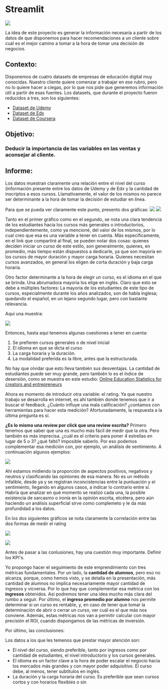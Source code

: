 # Streamlit

![](mooc.jpg)


La idea de este proyecto es generar la información necesaria a partir de los datos de que disponemos para hacer recomendaciones a un cliente sobre cuál es el mejor camino a tomar a la hora de tomar una decisión de negocios.


## Contexto:

Disponemos de cuatro datasets de empresas de educación digital muy conocidas. Nuestro cliente quiere comenzar a trabajar en ese rubro, pero no lo quiere hacer a ciegas, por lo que nos pide que generemos información útil a partir de esas fuentes.
Los datasets, que durante el proyecto fueron reducidos a tres, son los siguientes:

- [Dataset de Udemy](https://drive.google.com/file/d/1PFW3LeJe7C3b6WptTixbsluHDDQqDr_6/view?usp=share_link)
- [Dataset de Edx](https://drive.google.com/file/d/1qHA8ivOQAV63i1fA9aHAvDEgAYeM2Xsv/view?usp=share_link)
- [Dataset de Coursera](https://drive.google.com/file/d/1JOxfWyta1HYupBGlidjf8UDOlEAUUPhv/view?usp=share_link)

## Objetivo:

### Deducir la importancia de las variables en las ventas y aconsejar al cliente.

## Informe:
Los datos muestran claramente una relación entre el nivel del curso (información presente entre los datos de Udemy y de Edx y la cantidad de inscriptos a esos cursos. Llamativamente, el valor de los mismos no parece ser determinante a la hora de tomar la decisión de estudiar en línea.

Para que se pueda ver claramente este punto, presento dos gráficas:
![](subs_level.png)
![](cert_num.png)

Tanto en el primer gráfico como en el segundo, se nota una clara tendencia de los estudiantes hacia los cursos más generales o introductorios, independientemente, como ya mencioné, del valor de los mismos, por lo cual creo que esa es una variable a tener en cuenta. Más específicamente, en el link que compartiré al final, se pueden notar dos cosas: quienes deciden iniciar un curso de este estilo, son generalmente, quienes, en promedio, más tiempo están dispuestos a dedicarle, ya que son mayoría en los cursos de mayor duración y mayor carga horaria. Quienes necesitan cursos avanzados, en general los eligen de corta duración y baja carga horaria.

Otro factor determinante a la hora de elegir un curso, es el idioma en el que se brinda. Una abrumadora mayoría los elige en inglés. Claro que esto se debe a múltiples factores: La mayoría de los estudiantes de este tipo de cursos, especialmente durante los años analizados, son de habla inglesa; quedando el español, en un lejano segundo lugar, pero con bastante relevancia.

Aquí una muestra:


![](level_lang.png)

Entonces, hasta aquí tenemos algunas cuestiones a tener en cuenta: 
1. Se prefieren cursos generales o de nivel inicial
2. El idioma en que se dicta el curso
3. La carga horaria y la duración.
4. La modalidad preferida es la libre, antes que la estructurada.

No hay que olvidar que esto lleva también sus desventajas. La cantidad de estudiantes puede ser muy grande, pero también lo es el índice de desersión, como se muestra en este estudio:
[Online Education Statistics for creators and entrepreneurs](https://elitecontentmarketer.com/online-education-stats/)

Ahora es momento de introducir otra variable: el rating. Ya que nuestro trabajo se desarrolla en internet, es ahí también donde tenemos que ir a buscar el feedback. ¿Cuánto influye una mala calificación? ¿contamos con herramientas para hacer esta medición?
Afortunadamente, la respuesta a la última pregunta es sí.

**¿Es lo mismo una review por click que una review escrita?**
Primero tenemos que saber que una es mucho más fácil de medir que la otra. Pero también es más imprecisa. ¿cuál es el criterio para poner 4 estrellas en lugar de 5 o 3? ¿qué faltó? Imposible saberlo. Por eso podemos complementar esa medición con, por ejemplo, un análisis de sentimiento. A continuación algunos ejemplos:

![](compound.png)


Ahí estamos midiendo la proporción de aspectos positivos, negativos y neutros y clasificando las opiniones de esa manera. No es un método infalible, desde ya y se registran inconcistencias entre la puntuación y el sentimiento, llegando en algunos casos, a indicar lo contrario entre sí. Habría que analizar en qué momento se realizó cada una, la posible existencia de sarcasmo o ironía en la opinión escrita, etcétera, pero aún haciendo un análisis superficial sirve como complemeto y le da más profundidad a los datos. 

En los dos siguientes gráficos se nota claramente la correlación entre las dos formas de medir el rating

![](sentiment.png)


![](rating.png)

Antes de pasar a las conlusiones, hay una cuestión muy importante. Definir los KPI's.

Yo propongo hacer el seguimiento de este emprendimiento con tres métricas fundamentales. Por un lado, la **cantidad de alumnos**, pero eso no alcanza, porque, como hemos visto, y se detalla en la presentación, más cantidad de alumnos no implica necesariamente mayor cantidad de ingresos y vicversa. Por lo que hay que complementar esa métrica con los **ingresos** obtenidos. Así podremos tener una idea mucho más clara del rumbo a seguir. Por último, el **ingreso promedio por alumno** nos permite determinar si un curso es rentable, y, en caso de tener que tomar la determinación de abrir o cerrar un curso, ver cuál es el que más nos conviene. Además, estas métricas nos van a permitir calcular con mayor precisión el ROI, cuando dispongamos de las métricas de inversión. 

Por último, las conclusiones:

Los datos a los que les temenos que prestar mayor atención son:
- El nivel del curso, siendo preferible, tanto por ingresos como por cantidad de estudiantes, el nivel introductorio y los cursos generales.
- El idioma es un factor clave a la hora de poder escalar el negocio hacia los mercados más grandes y con mayor poder adquisitivo. El curso debe, al menos, tener subtítulos en inglés.
- La duración y la carga horaria del curso. Es preferible que sean cursos cortos y con horarios flexibles o sin 









